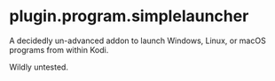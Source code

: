 # plugin.program.simplelauncher
A decidedly un-advanced addon to launch Windows, Linux, or macOS programs from within Kodi. 

Wildly untested.